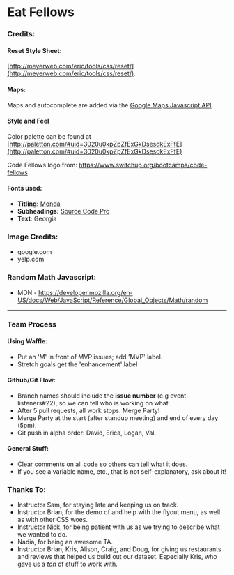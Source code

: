 # Eat Fellows

### Credits:

#### Reset Style Sheet:
 [http://meyerweb.com/eric/tools/css/reset/](http://meyerweb.com/eric/tools/css/reset/).

#### Maps:

Maps and autocomplete are added via the [Google Maps Javascript API](https://developers.google.com/maps/documentation/javascript/).

#### Style and Feel

Color palette can be found at [http://paletton.com/#uid=3020u0kpZpZfExGkDsesdkExFfE](http://paletton.com/#uid=3020u0kpZpZfExGkDsesdkExFfE)

Code Fellows logo from: https://www.switchup.org/bootcamps/code-fellows

#### Fonts used:

* **Titling:** [Monda](https://fonts.google.com/specimen/Monda?selection.family=Monda:400,700&query=Monda)
* **Subheadings:** [Source Code Pro](https://fonts.google.com/specimen/Source+Code+Pro?query=source+code+pro)
* **Text**: Georgia

### Image Credits:

* google.com
* yelp.com

### Random Math Javascript:

* MDN - https://developer.mozilla.org/en-US/docs/Web/JavaScript/Reference/Global_Objects/Math/random

---

### Team Process ###

#### Using Waffle:

* Put an 'M' in front of MVP issues; add 'MVP' label.
* Stretch goals get the 'enhancement' label

#### Github/Git Flow:

* Branch names should include  the **issue number** (e.g event-listeners#22), so we can tell who is working on what.
* After 5 pull requests, all work stops. Merge Party!
* Merge Party at the start (after standup meeting) and end of every day (5pm).
* Git push in alpha order: David, Erica, Logan, Val.

#### General Stuff:

* Clear comments on all code so others can tell what it does.
* If you see a variable name, etc., that is not self-explanatory, ask about it!

### Thanks To:
* Instructor Sam, for staying late and keeping us on track.
* Instructor Brian, for the demo of and help with the flyout menu, as well as with other CSS woes.
* Instructor Nick, for being patient with us as we trying to describe what we wanted to do.
* Nadia, for being an awesome TA.
* Instructor Brian, Kris, Alison, Craig, and Doug, for giving us restaurants and reviews that helped us build out our dataset. Especially Kris, who gave us a *ton* of stuff to work with.
